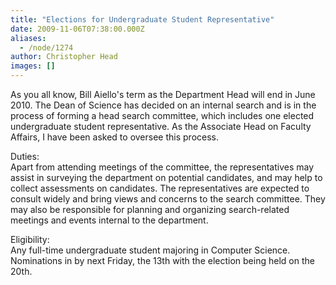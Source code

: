 ```yaml
---
title: "Elections for Undergraduate Student Representative"
date: 2009-11-06T07:38:00.000Z
aliases:
  - /node/1274
author: Christopher Head
images: []
---
```


As you all know, Bill Aiello's term as the Department Head will end in June 2010. The Dean of Science has decided on an internal search and is in the process of forming a head search committee, which includes one elected undergraduate student representative. As the Associate Head on Faculty Affairs, I have been asked to oversee this process.

Duties: \
Apart from attending meetings of the committee, the representatives may assist in surveying the department on potential candidates, and may help to collect assessments on candidates. The representatives are expected to consult widely and bring views and concerns to the search committee. They may also be responsible for planning and organizing search-related meetings and events internal to the department.

Eligibility: \
Any full-time undergraduate student majoring in Computer Science. Nominations in by next Friday, the 13th with the election being held on the 20th.

